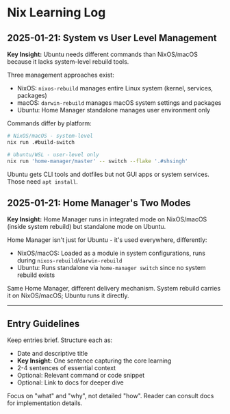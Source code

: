 # Nix Learning Log

## 2025-01-21: System vs User Level Management

**Key Insight:** Ubuntu needs different commands than NixOS/macOS because it lacks system-level rebuild tools.

Three management approaches exist:
- NixOS: `nixos-rebuild` manages entire Linux system (kernel, services, packages)
- macOS: `darwin-rebuild` manages macOS system settings and packages
- Ubuntu: Home Manager standalone manages user environment only

Commands differ by platform:
```bash
# NixOS/macOS - system-level
nix run .#build-switch

# Ubuntu/WSL - user-level only
nix run 'home-manager/master' -- switch --flake '.#shsingh'
```

Ubuntu gets CLI tools and dotfiles but not GUI apps or system services. Those need `apt install`.

## 2025-01-21: Home Manager's Two Modes

**Key Insight:** Home Manager runs in integrated mode on NixOS/macOS (inside system rebuild) but standalone mode on Ubuntu.

Home Manager isn't just for Ubuntu - it's used everywhere, differently:
- NixOS/macOS: Loaded as a module in system configurations, runs during `nixos-rebuild`/`darwin-rebuild`
- Ubuntu: Runs standalone via `home-manager switch` since no system rebuild exists

Same Home Manager, different delivery mechanism. System rebuild carries it on NixOS/macOS; Ubuntu runs it directly.

---

## Entry Guidelines

Keep entries brief. Structure each as:
- Date and descriptive title
- **Key Insight:** One sentence capturing the core learning
- 2-4 sentences of essential context
- Optional: Relevant command or code snippet
- Optional: Link to docs for deeper dive

Focus on "what" and "why", not detailed "how". Reader can consult docs for implementation details.
